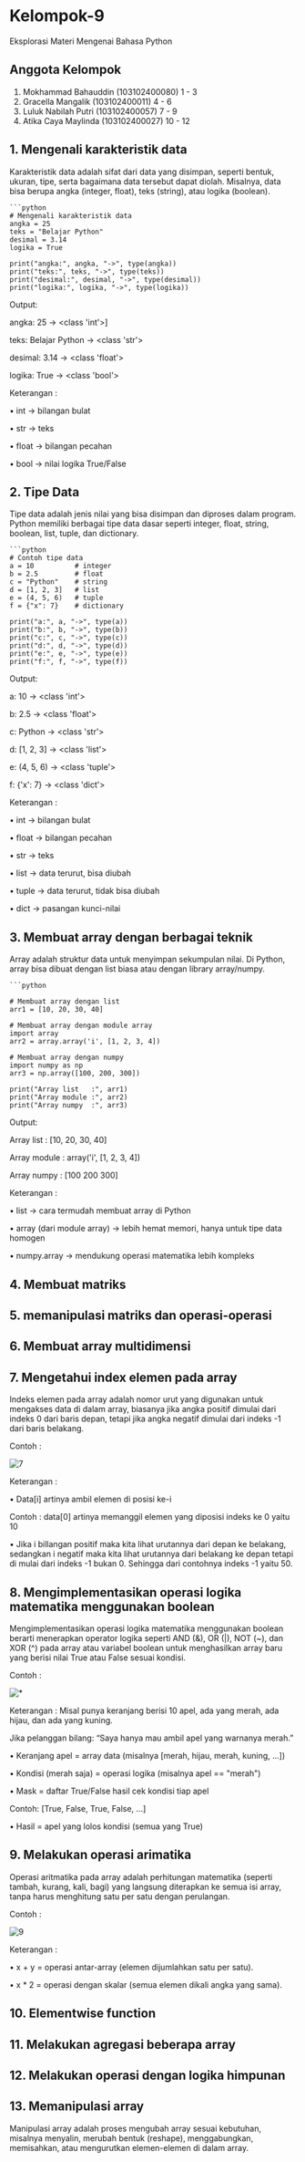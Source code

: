 # Kelompok-9
Eksplorasi Materi Mengenai Bahasa Python


## Anggota Kelompok

1. Mokhammad Bahauddin (103102400080) 1 - 3 
2. Gracella Mangalik   (103102400011) 4 - 6  
3. Luluk Nabilah Putri (103102400057) 7 - 9
4. Atika Caya Maylinda (103102400027) 10 - 12 


## 1. Mengenali karakteristik data
Karakteristik data adalah sifat dari data yang disimpan, seperti bentuk, ukuran, tipe, serta bagaimana data tersebut dapat diolah. Misalnya, data bisa berupa angka (integer, float), teks (string), atau logika (boolean).  

    ```python
    # Mengenali karakteristik data
    angka = 25
    teks = "Belajar Python"
    desimal = 3.14
    logika = True
    
    print("angka:", angka, "->", type(angka))
    print("teks:", teks, "->", type(teks))
    print("desimal:", desimal, "->", type(desimal))
    print("logika:", logika, "->", type(logika))
    
Output: 

angka: 25 -> <class 'int'>]

teks: Belajar Python -> <class 'str'>

desimal: 3.14 -> <class 'float'>

logika: True -> <class 'bool'>

Keterangan :

 •	int → bilangan bulat

 •	str → teks

 •	float → bilangan pecahan

 •	bool → nilai logika True/False

## 2. Tipe Data

Tipe data adalah jenis nilai yang bisa disimpan dan diproses dalam program. Python memiliki berbagai tipe data dasar seperti integer, float, string, boolean, list, tuple, dan dictionary.

 
    ```python
    # Contoh tipe data
    a = 10          # integer
    b = 2.5         # float
    c = "Python"    # string
    d = [1, 2, 3]   # list
    e = (4, 5, 6)   # tuple
    f = {"x": 7}    # dictionary
    
    print("a:", a, "->", type(a))
    print("b:", b, "->", type(b))
    print("c:", c, "->", type(c))
    print("d:", d, "->", type(d))
    print("e:", e, "->", type(e))
    print("f:", f, "->", type(f))

Output: 

a: 10 -> <class 'int'>

b: 2.5 -> <class 'float'>

c: Python -> <class 'str'>

d: [1, 2, 3] -> <class 'list'>

e: (4, 5, 6) -> <class 'tuple'>

f: {'x': 7} -> <class 'dict'>

Keterangan :

 • int → bilangan bulat

 • float → bilangan pecahan

 • str → teks

 • list → data terurut, bisa diubah

 • tuple → data terurut, tidak bisa diubah

 • dict → pasangan kunci-nilai


## 3. Membuat array dengan berbagai teknik

Array adalah struktur data untuk menyimpan sekumpulan nilai. Di Python, array bisa dibuat dengan list biasa atau dengan library array/numpy.

    ```python

    # Membuat array dengan list
    arr1 = [10, 20, 30, 40]
    
    # Membuat array dengan module array
    import array
    arr2 = array.array('i', [1, 2, 3, 4])
    
    # Membuat array dengan numpy
    import numpy as np
    arr3 = np.array([100, 200, 300])
    
    print("Array list   :", arr1)
    print("Array module :", arr2)
    print("Array numpy  :", arr3)
    
Output:

Array list   : [10, 20, 30, 40]

Array module : array('i', [1, 2, 3, 4])

Array numpy  : [100 200 300]

Keterangan :

 • list → cara termudah membuat array di Python

 • array (dari module array) → lebih hemat memori, hanya untuk tipe data homogen

 • numpy.array → mendukung operasi matematika lebih kompleks

## 4. Membuat matriks


## 5. memanipulasi matriks dan operasi-operasi
## 6. Membuat array multidimensi
## 7. Mengetahui index elemen pada array

Indeks elemen pada array adalah nomor urut yang digunakan untuk mengakses data di dalam array, biasanya jika angka positif dimulai dari indeks 0  dari baris depan, tetapi jika angka negatif dimulai dari indeks -1 dari baris belakang.

Contoh :

![7](Images/7.png)








Keterangan : 

  •	Data[i] artinya ambil elemen di posisi ke-i
  
  Contoh : data[0] artinya memanggil elemen yang diposisi indeks ke 0 yaitu 10
  
  •	Jika i billangan positif maka kita lihat urutannya dari depan ke belakang, sedangkan i negatif maka kita lihat urutannya dari belakang ke depan tetapi di mulai dari indeks -1 bukan 0. Sehingga dari contohnya indeks -1 yaitu 50.

## 8. Mengimplementasikan operasi logika matematika menggunakan boolean

Mengimplementasikan operasi logika matematika menggunakan boolean berarti menerapkan operator logika seperti AND (&), OR (|), NOT (~), dan XOR (^) pada array atau variabel boolean untuk menghasilkan array baru yang berisi nilai True atau False sesuai kondisi.

Contoh : 

![*](Images/8.png)







Keterangan : 
Misal punya keranjang berisi 10 apel, ada yang merah, ada hijau, dan ada yang kuning.

Jika pelanggan bilang: “Saya hanya mau ambil apel yang warnanya merah.”

  •	Keranjang apel = array data (misalnya [merah, hijau, merah, kuning, ...])
  
  •	Kondisi (merah saja) = operasi logika (misalnya apel == "merah")
  
  •	Mask = daftar True/False hasil cek kondisi tiap apel
  
  Contoh: [True, False, True, False, ...]
  
  •	Hasil = apel yang lolos kondisi (semua yang True)

## 9. Melakukan operasi arimatika

Operasi aritmatika pada array adalah perhitungan matematika (seperti tambah, kurang, kali, bagi) yang langsung diterapkan ke semua isi array, tanpa harus menghitung satu per satu dengan perulangan.

Contoh :

![9](Images/9.png)






 
Keterangan : 

  •	x + y = operasi antar-array (elemen dijumlahkan satu per satu).
  
  •	x * 2 = operasi dengan skalar (semua elemen dikali angka yang sama).


## 10. Elementwise function
## 11. Melakukan agregasi beberapa array
## 12. Melakukan operasi dengan logika himpunan
## 13. Memanipulasi array
Manipulasi array adalah proses mengubah array sesuai kebutuhan, misalnya menyalin, merubah bentuk (reshape), menggabungkan, memisahkan, atau mengurutkan elemen-elemen di dalam array.





